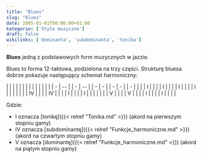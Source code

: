 ```yaml
---
title: "Blues"
slug: "blues"
date: 2005-01-01T00:00:00+01:00
kategorie: ['Style muzyczne']
draft: false
wikilinks: ['dominanta', 'subdominanta', 'tonika']
---
```

**Blues** jedną z podstawowych form muzycznych w jazzie.

Blues to forma 12-taktowa, podzielona na trzy części. Strukturę bluesa
dobrze pokazuje następujący schemat harmoniczny:

|   |    |  |   |    |  |   |   |  |   |   |  |   |
| - | -- |  | - | -- |  | - | - |  | - | - |  | - |
| | | I  |  | | | I  |  | | | I |  | | | I |  | | |
| | | IV |  | | | IV |  | | | I |  | | | I |  | | |
| | | V  |  | | | V  |  | | | I |  | | | I |  | | |

Gdzie:

  - I oznacza [tonikę]({{< relref "Tonika.md" >}}) (akord na pierwszym stopniu
    gamy)
  - IV oznacza [subdominantę]({{< relref "Funkcje_harmoniczne.md" >}}) (akord na
    czwartym stopniu gamy)
  - V oznacza [dominantę]({{< relref "Funkcje_harmoniczne.md" >}}) (akord na piątym stopniu
    gamy)

